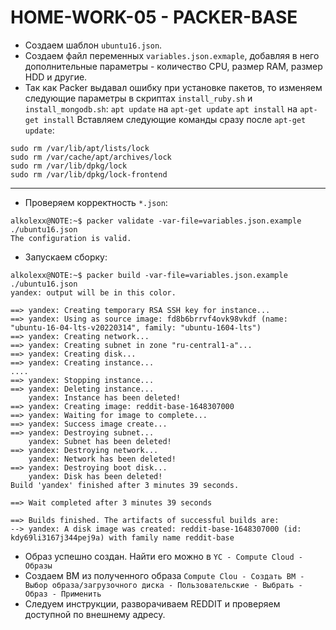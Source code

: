 # **HOME-WORK-05 - PACKER-BASE**

- Создаем шаблон `ubuntu16.json`.
- Создаем файл переменных `variables.json.exmaple`, добавляя в него дополнительные параметры - количество CPU, размер RAM, размер HDD и другие.
- Так как Packer выдавал ошибку при установке пакетов, то изменяем следующие параметры в скриптах `install_ruby.sh` и `install_mongodb.sh`:
`apt update` на `apt-get update`
`apt install` на `apt-get install`
Вставляем следующие команды сразу после `apt-get update`:
```
sudo rm /var/lib/apt/lists/lock
sudo rm /var/cache/apt/archives/lock
sudo rm /var/lib/dpkg/lock
sudo rm /var/lib/dpkg/lock-frontend
```

---
- Проверяем корректность `*.json`:
```
alkolexx@NOTE:~$ packer validate -var-file=variables.json.example ./ubuntu16.json
The configuration is valid.
```
- Запускаем сборку:
```
alkolexx@NOTE:~$ packer build -var-file=variables.json.example ./ubuntu16.json
yandex: output will be in this color.

==> yandex: Creating temporary RSA SSH key for instance...
==> yandex: Using as source image: fd8b6brrvf4ovk98vkdf (name: "ubuntu-16-04-lts-v20220314", family: "ubuntu-1604-lts")
==> yandex: Creating network...
==> yandex: Creating subnet in zone "ru-central1-a"...
==> yandex: Creating disk...
==> yandex: Creating instance...
....
==> yandex: Stopping instance...
==> yandex: Deleting instance...
    yandex: Instance has been deleted!
==> yandex: Creating image: reddit-base-1648307000
==> yandex: Waiting for image to complete...
==> yandex: Success image create...
==> yandex: Destroying subnet...
    yandex: Subnet has been deleted!
==> yandex: Destroying network...
    yandex: Network has been deleted!
==> yandex: Destroying boot disk...
    yandex: Disk has been deleted!
Build 'yandex' finished after 3 minutes 39 seconds.

==> Wait completed after 3 minutes 39 seconds

==> Builds finished. The artifacts of successful builds are:
--> yandex: A disk image was created: reddit-base-1648307000 (id: kdy69li3167j344pej9a) with family name reddit-base
```
- Образ успешно создан. Найти его можно в `YC - Compute Cloud - Образы`
- Создаем ВМ из полученного образа `Compute Clou - Создать ВМ - Выбор образа/загрузочного диска - Пользовательские - Выбрать - Образ - Применить`
- Следуем инструкции, разворачиваем REDDIT и проверяем доступной по внешнему адресу.